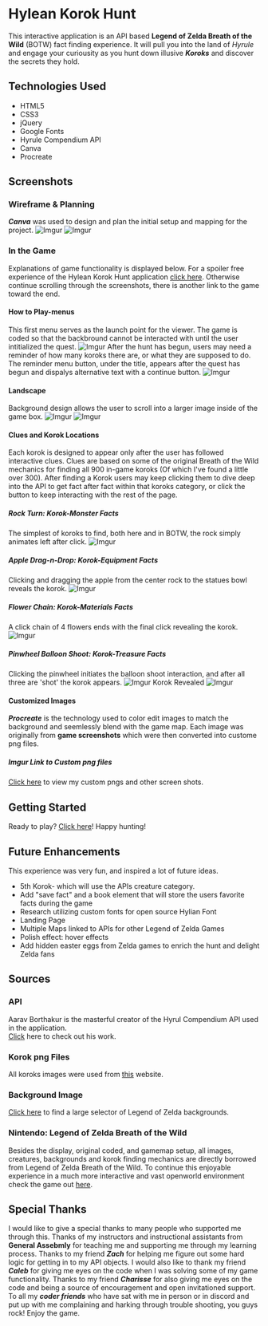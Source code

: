 # Hylean Korok Hunt
This interactive application is an API based **Legend of Zelda Breath of the Wild** (BOTW) fact finding experience. It will pull you into the land of *Hyrule* and engage your curiousity as you hunt down illusive ***Koroks*** and discover the secrets they hold.
##  Technologies Used
- HTML5
- CSS3
- jQuery
- Google Fonts
- Hyrule Compendium API
- Canva
- Procreate
## Screenshots
### Wireframe & Planning
***Canva*** was used to design and plan the initial setup and mapping for the project.
![Imgur](https://i.imgur.com/uOc7NAb.png)
![Imgur](https://i.imgur.com/PHx3ADV.png)
### In the Game
Explanations of game functionality is displayed below. For a spoiler free experience of the Hylean Korok Hunt application <span><a href="https://jzolly.github.io/Legend-of-Zelda-A-Korok-Hunt/">click here</a></span>.  Otherwise continue scrolling through the screenshots, there is another link to the game toward the end.
#### How to Play-menus
This first menu serves as the launch point for the viewer.  The game is coded so that the backbround cannot be interacted with until the user intitialized the quest.
![Imgur](https://i.imgur.com/GCZHIgM.png)
After the hunt has begun, users may need a reminder of how many koroks there are, or what they are supposed to do.  The reminder menu button, under the title, appears after the quest has begun and dispalys alternative text with a continue button.
![Imgur](https://i.imgur.com/pZywac4.png)
#### Landscape
Background design allows the user to scroll into a larger image inside of the game box.
![Imgur](https://i.imgur.com/JOPSzXP.png)
![Imgur](https://i.imgur.com/Q8oCzU9.png)
#### Clues and Korok Locations
Each korok is designed to appear only after the user has followed interactive clues. Clues are based on some of the original Breath of the Wild mechanics for finding all 900 in-game koroks (Of which I've found a little over 300).  After finding a Korok users may keep clicking them to dive deep into the API to get fact after fact within that koroks category, or click the button to keep interacting with the rest of the page.
##### Rock Turn: Korok-Monster Facts
The simplest of koroks to find, both here and in BOTW, the rock simply animates left after click.
![Imgur](https://i.imgur.com/CfQIw87.png)
##### Apple Drag-n-Drop: Korok-Equipment Facts
Clicking and dragging the apple from the center rock to the statues bowl reveals the korok.
![Imgur](https://i.imgur.com/j5yiaWb.png)
##### Flower Chain: Korok-Materials Facts
A click chain of 4 flowers ends with the final click revealing the korok.
![Imgur](https://i.imgur.com/akWB6Lx.png)
##### Pinwheel Balloon Shoot: Korok-Treasure Facts
Clicking the pinwheel initiates the balloon shoot interaction, and after all three are 'shot' the korok appears.
![Imgur](https://i.imgur.com/oNP7sYA.png)
Korok Revealed
![Imgur](https://i.imgur.com/fOObhNw.png)
#### Customized Images
***Procreate*** is the technology used to color edit images to match the background and seemlessly blend with the game map. Each image was originally from **game screenshots** which were then converted into custome png files. 
##### Imgur Link to Custom png files
<a href="https://imgur.com/a/fcUjNMi">Click here</a> to view my custom pngs and other screen shots.
<!-- ##### Statue
![Imgur](https://i.imgur.com/ZFtDu1k.png)
##### Apple
![Imgur](https://i.imgur.com/cIOLxGF.png)
##### Yellow Korok Flower
![Imgur](https://i.imgur.com/FE7HDyN.png)
##### Balloon
![Imgur](https://i.imgur.com/1jsnuzw.png)
##### Pinwheel
![Imgur](https://i.imgur.com/IfI4BCr.png)
##### Rock
![Imgur](https://i.imgur.com/yP5dJnq.png) -->
## Getting Started
Ready to play?  <span></span><a href="https://jzolly.github.io/Legend-of-Zelda-A-Korok-Hunt/">Click here</a></span>!  Happy hunting!
## Future Enhancements
This experience was very fun, and inspired a lot of future ideas.
- 5th Korok- which will use the APIs creature category.
- Add "save fact" and a book element that will store the users favorite facts during the game
- Research utilizing custom fonts for open source Hylian Font
- Landing Page 
- Multiple Maps linked to APIs for other Legend of Zelda Games
- Polish effect: hover effects
- Add hidden easter eggs from Zelda games to enrich the hunt and delight Zelda fans
## Sources
### API
Aarav Borthakur is the masterful creator of the Hyrul Compendium API used in the application.
<br>
<a href="https://gadhagod.github.io/Hyrule-Compendium-API/#/?id=concept">Click</a> here to check out his work.

### Korok png Files
All koroks images were used from <a href="https://zelda.neoseeker.com/wiki/Korok">this</a> website.

### Background Image
<a href="https://wallpaperaccess.com/zelda-landscape">Click here</a> to find a large selector of Legend of Zelda backgrounds.

### Nintendo: Legend of Zelda Breath of the Wild
Besides the display, original coded, and gamemap setup, all images, creatures, backgrounds and korok finding mechanics are directly borrowed from Legend of Zelda Breath of the Wild.  To continue this enjoyable experience in a much more interactive and vast openworld environment check the game out <a href="https://www.zelda.com/breath-of-the-wild/">here</a>.  
## Special Thanks
I would like to give a special thanks to many people who supported me through this.  Thanks of my instructors and instructional assistants from **General Assebmly** for teaching me and supporting me through my learning process.  Thanks to my friend ***Zach*** for helping me figure out some hard logic for getting in to my API objects.  I would also like to thank my friend ***Caleb*** for giving me eyes on the code when I was solving some of my game functionality. Thanks to my friend ***Charisse*** for also giving me eyes on the code and being a source of encouragement and open invitationed support.  To all my ***coder friends*** who have sat with me in person or in discord and put up with me complaining and harking through trouble shooting, you guys rock!  Enjoy the game.